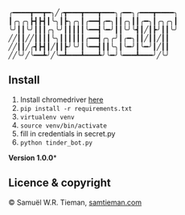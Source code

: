 ╭━━━━┳━━┳━╮╱╭┳━━━┳━━━┳━━━╮╭━━╮╭━━━┳━━━━╮
┃╭╮╭╮┣┫┣┫┃╰╮┃┣╮╭╮┃╭━━┫╭━╮┃┃╭╮┃┃╭━╮┃╭╮╭╮┃
╰╯┃┃╰╯┃┃┃╭╮╰╯┃┃┃┃┃╰━━┫╰━╯┃┃╰╯╰┫┃╱┃┣╯┃┃╰╯
╱╱┃┃╱╱┃┃┃┃╰╮┃┃┃┃┃┃╭━━┫╭╮╭╯┃╭━╮┃┃╱┃┃╱┃┃
╱╱┃┃╱╭┫┣┫┃╱┃┃┣╯╰╯┃╰━━┫┃┃╰╮┃╰━╯┃╰━╯┃╱┃┃
╱╱╰╯╱╰━━┻╯╱╰━┻━━━┻━━━┻╯╰━╯╰━━━┻━━━╯╱╰╯

## Install 
1. Install chromedriver [here](https://chromedriver.chromium.org/)
2. `pip install -r requirements.txt`
3. `virtualenv venv`
4. `source venv/bin/activate`
5. fill in credentials in secret.py
6. `python tinder_bot.py`




**Version 1.0.0*** 

## Licence & copyright

© Samuël W.R. Tieman, [samtieman.com](https://samtieman.com)
